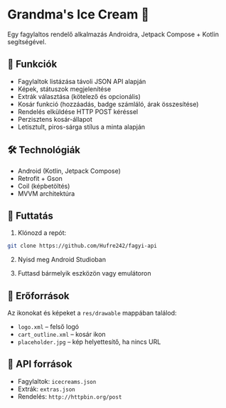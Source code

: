 # Grandma's Ice Cream 🍦

Egy fagylaltos rendelő alkalmazás Androidra, Jetpack Compose + Kotlin segítségével.

## 📱 Funkciók

- Fagylaltok listázása távoli JSON API alapján
- Képek, státuszok megjelenítése
- Extrák választása (kötelező és opcionális)
- Kosár funkció (hozzáadás, badge számláló, árak összesítése)
- Rendelés elküldése HTTP POST kéréssel
- Perzisztens kosár-állapot
- Letisztult, piros-sárga stílus a minta alapján

## 🛠️ Technológiák

- Android (Kotlin, Jetpack Compose)
- Retrofit + Gson
- Coil (képbetöltés)
- MVVM architektúra

## 🔧 Futtatás

1. Klónozd a repót:
```bash
git clone https://github.com/Hufre242/fagyi-api
```

2. Nyisd meg Android Studioban

3. Futtasd bármelyik eszközön vagy emulátoron

## 📂 Erőforrások

Az ikonokat és képeket a `res/drawable` mappában találod:

- `logo.xml` – felső logó
- `cart_outline.xml` – kosár ikon
- `placeholder.jpg` – kép helyettesítő, ha nincs URL

## 🔗 API források

- Fagylaltok: `icecreams.json`
- Extrák: `extras.json`
- Rendelés: `http://httpbin.org/post`



